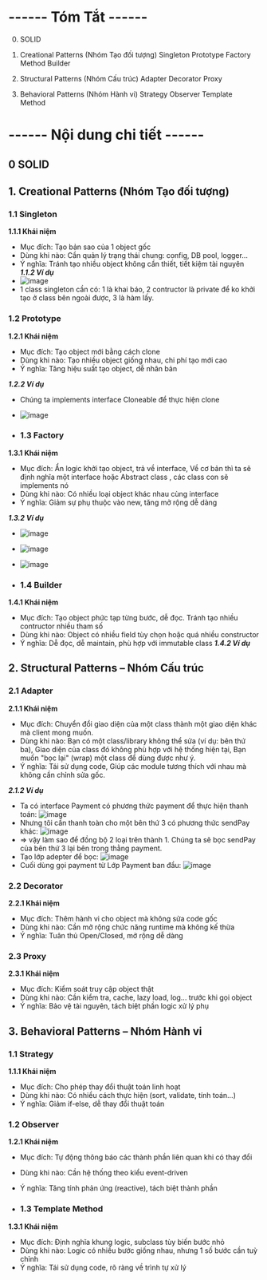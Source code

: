 # **------ Tóm Tắt ------**
0. SOLID

1. Creational Patterns (Nhóm Tạo đối tượng)
Singleton
Prototype
Factory Method
Builder
3. Structural Patterns (Nhóm Cấu trúc)
Adapter
Decorator
Proxy
5. Behavioral Patterns (Nhóm Hành vi)
Strategy
Observer
Template Method

# **------ Nội dung chi tiết ------**

## 0 SOLID

## 1. Creational Patterns (Nhóm Tạo đối tượng)

### 1.1 Singleton
**1.1.1 Khái niệm**
- Mục đích: Tạo bản sao của 1 object gốc
- Dùng khi nào: Cần quản lý trạng thái chung: config, DB pool, logger...
- Ý nghĩa: Tránh tạo nhiều object không cần thiết, tiết kiệm tài nguyên
***1.1.2 Ví dụ***
- ![image](https://github.com/user-attachments/assets/733cf8a0-e671-4470-a4eb-e9b16101d954)
- 1 class singleton cần có: 1 là khai báo, 2 contructor là private để ko khởi tạo ở class bên ngoài được, 3 là hàm lấy.


### 1.2 Prototype
**1.2.1 Khái niệm**
- Mục đích: Tạo object mới bằng cách clone
- Dùng khi nào: Tạo nhiều object giống nhau, chi phí tạo mới cao
- Ý nghĩa: Tăng hiệu suất tạo object, dễ nhân bản

***1.2.2 Ví dụ***
- Chúng ta implements interface Cloneable để thực hiện clone
- ![image](https://github.com/user-attachments/assets/8bab0c30-aa6b-4c11-a8f9-c4ebb5df0304)


- ### 1.3 Factory
**1.3.1 Khái niệm**
- Mục đích: Ẩn logic khởi tạo object, trả về interface, Về cơ bản thì ta sẽ định nghĩa một interface hoặc Abstract class , các class con sẽ implements nó
- Dùng khi nào: Có nhiều loại object khác nhau cùng interface
- Ý nghĩa: Giảm sự phụ thuộc vào new, tăng mở rộng dễ dàng

***1.3.2 Ví dụ***
- ![image](https://github.com/user-attachments/assets/4780e3f2-9598-46c1-8195-b351d070015d)
- ![image](https://github.com/user-attachments/assets/690ef117-7928-4683-8e77-1574841cebaa)
- ![image](https://github.com/user-attachments/assets/bf1586dd-ca48-485f-9582-46f82a321ce3)

- ### 1.4 Builder
**1.4.1 Khái niệm**
- Mục đích: Tạo object phức tạp từng bước, dễ đọc. Tránh tạo nhiều contructor nhiều tham số
- Dùng khi nào: Object có nhiều field tùy chọn hoặc quá nhiều constructor
- Ý nghĩa: Dễ đọc, dễ maintain, phù hợp với immutable class
***1.4.2 Ví dụ***

## 2. Structural Patterns – Nhóm Cấu trúc

### 2.1 Adapter 
**2.1.1 Khái niệm**
- Mục đích: Chuyển đổi giao diện của một class thành một giao diện khác mà client mong muốn.
- Dùng khi nào: Bạn có một class/library không thể sửa (ví dụ: bên thứ ba), Giao diện của class đó không phù hợp với hệ thống hiện tại, Bạn muốn "bọc lại" (wrap) một class để dùng được như ý.
- Ý nghĩa: Tái sử dụng code, Giúp các module tương thích với nhau mà không cần chỉnh sửa gốc.

***2.1.2 Ví dụ***
- Ta có interface Payment có phương thức payment để thực hiện thanh toán: ![image](https://github.com/user-attachments/assets/38176a6e-cea4-4118-8b9d-9e54e87a222a)
- Nhưng tôi cần thanh toàn cho một bên thứ 3 có phương thức sendPay khác: ![image](https://github.com/user-attachments/assets/604cda2d-9d73-4546-ba8f-3c2e2640145a)
- => vậy làm sao để đồng bộ 2 loại trên thành 1. Chúng ta sẽ bọc sendPay của bên thứ 3 lại bên trong thằng payment.
- Tạo lớp adepter để bọc: ![image](https://github.com/user-attachments/assets/f31a6cad-5828-4795-8696-fee6c8fd290d)
- Cuối dùng gọi payment từ Lớp Payment ban đầu: ![image](https://github.com/user-attachments/assets/3654799c-d225-4a38-bf4b-1e26f46ec06c)


### 2.2 Decorator
**2.2.1 Khái niệm**
- Mục đích: Thêm hành vi cho object mà không sửa code gốc
- Dùng khi nào: Cần mở rộng chức năng runtime mà không kế thừa
- Ý nghĩa: Tuân thủ Open/Closed, mở rộng dễ dàng


### 2.3 Proxy
**2.3.1 Khái niệm**
- Mục đích: 	Kiểm soát truy cập object thật
- Dùng khi nào: 	Cần kiểm tra, cache, lazy load, log... trước khi gọi object
- Ý nghĩa: Bảo vệ tài nguyên, tách biệt phần logic xử lý phụ

## 3. Behavioral Patterns – Nhóm Hành vi
### 1.1 Strategy

**1.1.1 Khái niệm**
- Mục đích: Cho phép thay đổi thuật toán linh hoạt
- Dùng khi nào: Có nhiều cách thực hiện (sort, validate, tính toán...)
- Ý nghĩa: Giảm if-else, dễ thay đổi thuật toán


### 1.2 Observer
**1.2.1 Khái niệm**
- Mục đích: Tự động thông báo các thành phần liên quan khi có thay đổi
- Dùng khi nào: Cần hệ thống theo kiểu event-driven
- Ý nghĩa: Tăng tính phản ứng (reactive), tách biệt thành phần


- ### 1.3 Template Method
**1.3.1 Khái niệm**
- Mục đích: Định nghĩa khung logic, subclass tùy biến bước nhỏ
- Dùng khi nào: Logic có nhiều bước giống nhau, nhưng 1 số bước cần tuỳ chỉnh 
- Ý nghĩa: Tái sử dụng code, rõ ràng về trình tự xử lý


